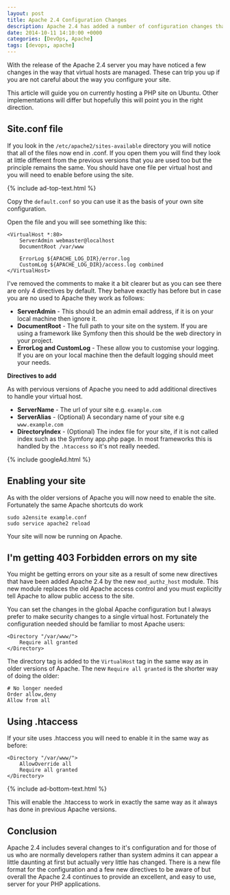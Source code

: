 ```yaml
---
layout: post
title: Apache 2.4 Configuration Changes
description: Apache 2.4 has added a number of configuration changes that you should be aware of before upgrading
date: 2014-10-11 14:10:00 +0000
categories: [DevOps, Apache]
tags: [devops, apache]
---
```


With the release of the Apache 2.4 server you may have noticed a few changes in the way that virtual hosts are managed. These can trip you up if you are not careful about the way you configure your site.

This article will guide you on currently hosting a PHP site on Ubuntu. Other implementations will differ but hopefully this will point you in the right direction.

## Site.conf file

If you look in the `/etc/apache2/sites-available` directory you will notice that all of the files now end in .conf. If you open them you will find they look at little different from the previous versions that you are used too but the principle remains the same. You should have one file per virtual host and you will need to enable before using the site.

{% include ad-top-text.html %}

Copy the `default.conf` so you can use it as the basis of your own site configuration.

Open the file and you will see something like this:

```
<VirtualHost *:80>
    ServerAdmin webmaster@localhost
    DocumentRoot /var/www

    ErrorLog ${APACHE_LOG_DIR}/error.log
    CustomLog ${APACHE_LOG_DIR}/access.log combined
</VirtualHost>
```
	
I've removed the comments to make it a bit clearer but as you can see there are only 4 directives by default. They behave exactly has before but in case you are no used to Apache they work as follows:

* **ServerAdmin** - This should be an admin email address, if it is on your local machine then ignore it.
* **DocumentRoot** - The full path to your site on the system. If you are using a framework like Symfony then this should be the web directory in your project.
* **ErrorLog and CustomLog** - These allow you to customise your logging. If you are on your local machine then the default logging should meet your needs.

**Directives to add**

As with pervious versions of Apache you need to add additional directives to handle your virtual host.

* **ServerName** - The url of your site e.g. `example.com`
* **ServerAlias** - (Optional) A secondary name of your site e.g `www.example.com`
* **DirectoryIndex** - (Optional) The index file for your site, if it is not called index such as the Symfony app.php page. In most frameworks this is handled by the `.htaccess` so it's not really needed.

{% include googleAd.html %}

## Enabling your site
As with the older versions of Apache you will now need to enable the site. Fortunately the same Apache shortcuts do work
	
	sudo a2ensite example.conf
	sudo service apache2 reload
	
Your site will now be running on Apache.

## I'm getting 403 Forbidden errors on my site
You might be getting errors on your site as a result of some new directives that have been added Apache 2.4 by the new `mod_authz_host` module. This new module replaces the old Apache access control and you must explicitly tell Apache to allow public access to the site. 

You can set the changes in the global Apache configuration but I always prefer to make security changes to a single virtual host. Fortunately the configuration needed should be familiar to most Apache users:

```
<Directory "/var/www/">
    Require all granted
</Directory> 
```
	
The directory tag is added to the `VirtualHost` tag in the same way as in older versions of Apache. The new `Require all granted` is the shorter way of doing the older:

	# No longer needed 
	Order allow,deny
	Allow from all
	
## Using .htaccess
If your site uses .htaccess you will need to enable it in the same way as before:
	
```
<Directory "/var/www/">
    AllowOverride all
    Require all granted
</Directory> 
```

{% include ad-bottom-text.html %}
	
This will enable the .htaccess to work in exactly the same way as it always has done in previous Apache versions.

## Conclusion
Apache 2.4 includes several changes to it's configuration and for those of us who are normally developers rather than system admins it can appear a little daunting at first but actually very little has changed. There is a new file format for the configuration and a few new directives to be aware of but overall the Apache 2.4 continues to provide an excellent, and easy to use, server for your PHP applications. 

